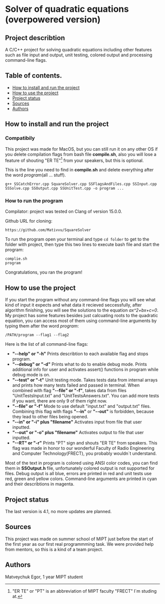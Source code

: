 # Solver of quadratic equations (overpowered version)


## Project describtion

A C/C++ project for solving quadratic equations including other features such as 
file input and output, unit testing, colored output and processing command-line flags.


## Table of contents.
* [How to install and run the project](#How-to-install-and-run-the-project)
* [How to use the project](#How-to-use-the-project)
* [Project status](#Project-status)
* [Sources](#Sources)
* [Authors](#Authors)

## How to install and run the project

### Compatibily
This project was made for MacOS, but you can still run it on any other OS if you delete compilation flags from
bash file **compile.sh**, also you will lose a feature of shouting "ER TE"[^1] from your speakers, but this is 
optional.

[^1]: "ER TE" or "РТ" is an abbreviation of MIPT faculty "FRECT" I`m studing at.

This is the line you need to find in **compile.sh** and delete everything after the word *program*(all ... stuff).
```
g++ SSCatchError.cpp SquareSolver.cpp SSFlagsAndFiles.cpp SSInput.cpp SSSolve.cpp SSOutput.cpp SSUnitTest.cpp -o program ...
```

### How to run the program
Compilator: project was tested on Clang of version 15.0.0.

Github URL for cloning: 
```
https://github.com/Mativvu/SquareSolver
```

To run the program open your terminal and type `cd folder` to get to the folder with project, then type
this two lines to execute bash file and start the program:
```
complie.sh
program
```
Congratulations, you ran the program!


## How to use the project
If you start the program without any command-line flags you will see what kind of input it expects and what
data it recieved seccessfully, after algorithm finishing, you will see the solutions to the equation 
*ax^2+bx+c=0*.
My project has some features besides just calcuating roots to the quadratic equation, you can access
most of them using command-line arguments by typing them after the word *program*:
```
/PATH/program --flag1 --flag2
```
Here is the list of all command-line flags:
  * **"--help" or "-h"** Prints describtion to each available flag and stops program. 
  * **"--debug" or "-d"** Prints what to do to enable debug mode. Prints additional info for user and
activates assert() functions in program while debug mode is on.
  * **"--test" or "-t"** Unit testing mode. Takes tests data from internal arrays and prints how many tests
failed and passed in terminal. When combined with flag **"--file" or "-f"**, takes data from files "UnitTestsInput.txt"
and "UnitTestsAnswers.txt". You can add more tests if you want, there are only 9 of them right now.
  * **"--file" or "-f"** Mode to use default "input.txt" and "output.txt" files. Combining this flag with flags
**"--in"** or **"--out"** is forbidden, because they lead to other files being opened.
  * **"--in" or "-i" plus "filename"** Activates input from file that user inputted. 
  * **"--out" or "-o" plus "filename"** Activates output to file that user inputted.
  * **"--RT" or "-r"** Prints "РТ" sign and shouts "ER TE" from speakers. This flag was made in honor to our
wonderful Faculty of Radio Engineering and Computer Technology(FRECT), you probably wouldn`t understand.

Most of the text in program is colored using ANSI color codes, you can find them in **SSOutput.h** file, 
unfortunately colored output is not supported for files. Debug output is all blue, errors are printed in
red and unit tests use red, green and yellow colors. Command-line arguments are printed in cyan and their 
describtions in magenta.


## Project status
The last version is 4.1, no more updates are planned.


## Sources
This project was made on summer school of MIPT just before the start of the first year as our
first real programmming task. We were provided help from mentors, so this is a kind of a team project.


## Authors
Matveychuk Egor, 1 year MIPT student


